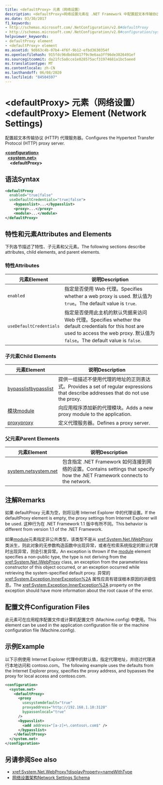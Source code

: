 ```yaml
---
title: <defaultProxy> 元素（网络设置）
description: <defaultProxy>网络设置元素在 .NET Framework 中配置超文本传输协议（HTTP）代理服务器。
ms.date: 03/30/2017
f1_keywords:
- http://schemas.microsoft.com/.NetConfiguration/v2.0#defaultProxy
- http://schemas.microsoft.com/.NetConfiguration/v2.0#configuration/system.net/defaultProxy
helpviewer_keywords:
- defaultProxy element
- <defaultProxy> element
ms.assetid: 9d663c4b-07b4-4f6f-9b12-efbd3630354f
ms.openlocfilehash: 915fdc96dbd4d417f9c9e6aa3ff96de3026491ef
ms.sourcegitcommit: da21fc5a8cce1e028575acf31974681a1bc5aeed
ms.translationtype: MT
ms.contentlocale: zh-CN
ms.lasthandoff: 06/08/2020
ms.locfileid: "84504597"
---
```

# <a name="defaultproxy-element-network-settings"></a><span data-ttu-id="9b767-103">\<defaultProxy> 元素（网络设置）</span><span class="sxs-lookup"><span data-stu-id="9b767-103">\<defaultProxy> Element (Network Settings)</span></span>
<span data-ttu-id="9b767-104">配置超文本传输协议 (HTTP) 代理服务器。</span><span class="sxs-lookup"><span data-stu-id="9b767-104">Configures the Hypertext Transfer Protocol (HTTP) proxy server.</span></span>  
  
[**\<configuration>**](../configuration-element.md)  
&nbsp;&nbsp;[**\<system.net>**](system-net-element-network-settings.md)  
&nbsp;&nbsp;&nbsp;&nbsp;**\<defaultProxy>**  
  
## <a name="syntax"></a><span data-ttu-id="9b767-105">语法</span><span class="sxs-lookup"><span data-stu-id="9b767-105">Syntax</span></span>  
  
```xml  
<defaultProxy  
  enabled="true|false"  
  useDefaultCredentials="true|false">  
    <bypasslist>...</bypasslist>  
    <proxy>...</proxy>  
    <module>...</module>  
</defaultProxy>
```  
  
## <a name="attributes-and-elements"></a><span data-ttu-id="9b767-106">特性和元素</span><span class="sxs-lookup"><span data-stu-id="9b767-106">Attributes and Elements</span></span>  
 <span data-ttu-id="9b767-107">下列各节描述了特性、子元素和父元素。</span><span class="sxs-lookup"><span data-stu-id="9b767-107">The following sections describe attributes, child elements, and parent elements.</span></span>  
  
### <a name="attributes"></a><span data-ttu-id="9b767-108">特性</span><span class="sxs-lookup"><span data-stu-id="9b767-108">Attributes</span></span>  
  
|<span data-ttu-id="9b767-109">**元素**</span><span class="sxs-lookup"><span data-stu-id="9b767-109">**Element**</span></span>|<span data-ttu-id="9b767-110">**说明**</span><span class="sxs-lookup"><span data-stu-id="9b767-110">**Description**</span></span>|  
|-----------------|---------------------|  
|`enabled`|<span data-ttu-id="9b767-111">指定是否使用 Web 代理。</span><span class="sxs-lookup"><span data-stu-id="9b767-111">Specifies whether a web proxy is used.</span></span> <span data-ttu-id="9b767-112">默认值为 `true`。</span><span class="sxs-lookup"><span data-stu-id="9b767-112">The default value is `true`.</span></span>|  
|`useDefaultCredentials`|<span data-ttu-id="9b767-113">指定是否使用此主机的默认凭据来访问 Web 代理。</span><span class="sxs-lookup"><span data-stu-id="9b767-113">Specifies whether the default credentials for this host are used to access the web proxy.</span></span> <span data-ttu-id="9b767-114">默认值为 `false`。</span><span class="sxs-lookup"><span data-stu-id="9b767-114">The default value is `false`.</span></span>|  
  
### <a name="child-elements"></a><span data-ttu-id="9b767-115">子元素</span><span class="sxs-lookup"><span data-stu-id="9b767-115">Child Elements</span></span>  
  
|<span data-ttu-id="9b767-116">**元素**</span><span class="sxs-lookup"><span data-stu-id="9b767-116">**Element**</span></span>|<span data-ttu-id="9b767-117">**说明**</span><span class="sxs-lookup"><span data-stu-id="9b767-117">**Description**</span></span>|  
|-----------------|---------------------|  
|[<span data-ttu-id="9b767-118">bypasslist</span><span class="sxs-lookup"><span data-stu-id="9b767-118">bypasslist</span></span>](bypasslist-element-network-settings.md)|<span data-ttu-id="9b767-119">提供一组描述不使用代理的地址的正则表达式。</span><span class="sxs-lookup"><span data-stu-id="9b767-119">Provides a set of regular expressions that describe addresses that do not use the proxy.</span></span>|  
|[<span data-ttu-id="9b767-120">模块</span><span class="sxs-lookup"><span data-stu-id="9b767-120">module</span></span>](module-element-network-settings.md)|<span data-ttu-id="9b767-121">向应用程序添加新的代理模块。</span><span class="sxs-lookup"><span data-stu-id="9b767-121">Adds a new proxy module to the application.</span></span>|  
|[<span data-ttu-id="9b767-122">proxy</span><span class="sxs-lookup"><span data-stu-id="9b767-122">proxy</span></span>](proxy-element-network-settings.md)|<span data-ttu-id="9b767-123">定义代理服务器。</span><span class="sxs-lookup"><span data-stu-id="9b767-123">Defines a proxy server.</span></span>|  
  
### <a name="parent-elements"></a><span data-ttu-id="9b767-124">父元素</span><span class="sxs-lookup"><span data-stu-id="9b767-124">Parent Elements</span></span>  
  
|<span data-ttu-id="9b767-125">**元素**</span><span class="sxs-lookup"><span data-stu-id="9b767-125">**Element**</span></span>|<span data-ttu-id="9b767-126">**说明**</span><span class="sxs-lookup"><span data-stu-id="9b767-126">**Description**</span></span>|  
|-----------------|---------------------|  
|[<span data-ttu-id="9b767-127">system.net</span><span class="sxs-lookup"><span data-stu-id="9b767-127">system.net</span></span>](system-net-element-network-settings.md)|<span data-ttu-id="9b767-128">包含指定 .NET Framework 如何连接到网络的设置。</span><span class="sxs-lookup"><span data-stu-id="9b767-128">Contains settings that specify how the .NET Framework connects to the network.</span></span>|  
  
## <a name="remarks"></a><span data-ttu-id="9b767-129">注解</span><span class="sxs-lookup"><span data-stu-id="9b767-129">Remarks</span></span>  
 <span data-ttu-id="9b767-130">如果 defaultProxy 元素为空，则将沿用 Internet Explorer 中的代理设置。</span><span class="sxs-lookup"><span data-stu-id="9b767-130">If the defaultProxy element is empty, the proxy settings from Internet Explorer will be used.</span></span> <span data-ttu-id="9b767-131">这种行为在 .NET Framework 1.1 版中有所不同。</span><span class="sxs-lookup"><span data-stu-id="9b767-131">This behavior is different from version 1.1 of the .NET Framework.</span></span>  
  
 <span data-ttu-id="9b767-132">如果[module](module-element-network-settings.md)元素指定非公共类型，该类型不是从 <xref:System.Net.IWebProxy> 类派生，则此对象的无参数构造函数中出现异常，或者在检索系统指定的默认代理时出现异常，则会引发异常。</span><span class="sxs-lookup"><span data-stu-id="9b767-132">An exception is thrown if the [module](module-element-network-settings.md) element specifies a non-public type, the type is not deriving from the <xref:System.Net.IWebProxy> class, an exception from the parameterless constructor of this object occurred, or an exception occurred while retrieving the system-specified default proxy.</span></span> <span data-ttu-id="9b767-133">异常的 <xref:System.Exception.InnerException%2A> 属性应具有错误根本原因的详细信息。</span><span class="sxs-lookup"><span data-stu-id="9b767-133">The <xref:System.Exception.InnerException%2A> property on the exception should have more information about the root cause of the error.</span></span>  
  
## <a name="configuration-files"></a><span data-ttu-id="9b767-134">配置文件</span><span class="sxs-lookup"><span data-stu-id="9b767-134">Configuration Files</span></span>  
 <span data-ttu-id="9b767-135">此元素可在应用程序配置文件或计算机配置文件 (Machine.config) 中使用。</span><span class="sxs-lookup"><span data-stu-id="9b767-135">This element can be used in the application configuration file or the machine configuration file (Machine.config).</span></span>  
  
## <a name="example"></a><span data-ttu-id="9b767-136">示例</span><span class="sxs-lookup"><span data-stu-id="9b767-136">Example</span></span>  
 <span data-ttu-id="9b767-137">以下示例使用 Internet Explorer 代理中的默认值，指定代理地址，并绕过代理进行本地访问和 contoso.com。</span><span class="sxs-lookup"><span data-stu-id="9b767-137">The following example uses the defaults from the Internet Explorer proxy, specifies the proxy address, and bypasses the proxy for local access and contoso.com.</span></span>  
  
```xml  
<configuration>  
  <system.net>  
    <defaultProxy>  
      <proxy  
        usesystemdefault="true"  
        proxyaddress="http://192.168.1.10:3128"  
        bypassonlocal="true"  
      />  
      <bypasslist>  
        <add address="[a-z]+\.contoso\.com$" />  
      </bypasslist>  
    </defaultProxy>  
  </system.net>  
</configuration>  
```  
  
## <a name="see-also"></a><span data-ttu-id="9b767-138">另请参阅</span><span class="sxs-lookup"><span data-stu-id="9b767-138">See also</span></span>

- <xref:System.Net.WebProxy?displayProperty=nameWithType>
- [<span data-ttu-id="9b767-139">网络设置架构</span><span class="sxs-lookup"><span data-stu-id="9b767-139">Network Settings Schema</span></span>](index.md)

